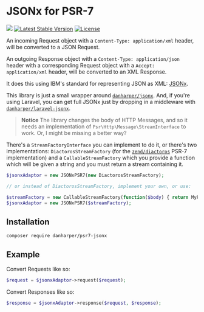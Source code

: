 # JSONx for PSR-7

[![](https://api.travis-ci.org/danharper/Psr7JSONx.svg)](https://travis-ci.org/danharper/Psr7JSONx) [![Latest Stable Version](https://poser.pugx.org/danharper/psr7-jsonx/v/stable)](https://packagist.org/packages/danharper/psr7-jsonx) [![License](https://poser.pugx.org/danharper/psr7-jsonx/license)](https://packagist.org/packages/danharper/psr7-jsonx)

An incoming Request object with a `Content-Type: application/xml` header, will be converted to a JSON Request.

An outgoing Response object with a `Content-Type: application/json` header with a corresponding Request object with a `Accept: application/xml` header, will be converted to an XML Response.

It does this using IBM's standard for representing JSON as XML: [JSONx](https://tools.ietf.org/html/draft-rsalz-jsonx-00).

This library is just a small wrapper around [`danharper/jsonx`](https://github.com/danharper/jsonx). And, if you're using Laravel, you can get full JSONx just by dropping in a middleware with [`danharper/laravel-jsonx`](https://github.com/danharper/LaravelJSONx).

> **Notice** The library changes the body of HTTP Messages, and so it needs an implementation of `Psr\Http\Message\StreamInterface` to work. Or, I might be missing a better way?

There's a `StreamFactoryInterface` you can implement to do it, or there's two implementations: `DiactorosStreamFactory` (for the [`zend/diactoros`](https://github.com/zendframework/zend-diactoros) PSR-7 implementation) and a `CallableStreamFactory` which you provide a function which will be given a string and you must return a stream containing it.

```php
$jsonxAdaptor = new JSONxPSR7(new DiactorosStreamFactory);

// or instead of DiactorosStreamFactory, implement your own, or use:

$streamFactory = new CallableStreamFactory(function($body) { return MyPsr7Stream::fromString($body); });
$jsonxAdaptor = new JSONxPSR7($streamFactory);
```

## Installation

```
composer require danharper/psr7-jsonx
```

## Example

Convert Requests like so:

```php
$request = $jsonxAdaptor->request($request);
```

Convert Responses like so:

```php
$response = $jsonxAdaptor->response($request, $response);
```
